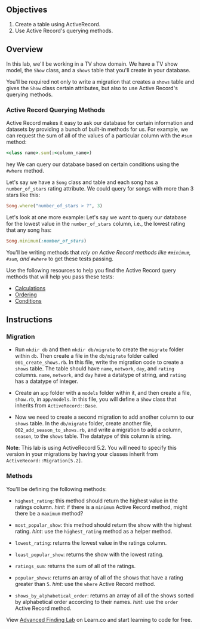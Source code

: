 ## Objectives

1. Create a table using ActiveRecord.
2. Use Active Record's querying methods.

## Overview

In this lab, we'll be working in a TV show domain. We have a TV show model, the
`Show` class, and a `shows` table that you'll create in your database.

You'll be required not only to write a migration that creates a `shows` table
and gives the `Show` class certain attributes, but also to use Active Record's
querying methods.

### Active Record Querying Methods

Active Record makes it easy to ask our database for certain information and
datasets by providing a bunch of built-in methods for us. For example, we can
request the sum of all of the values of a particular column with the `#sum`
method:

```ruby
<class name>.sum(:<column_name>)
```
hey
We can query our database based on certain conditions using the `#where` method.

Let's say we have a `Song` class and table and each song has a `number_of_stars`
rating attribute. We could query for songs with more than 3 stars like this:

```ruby
Song.where("number_of_stars > ?", 3)
```

Let's look at one more example: Let's say we want to query our database for the
lowest value in the `number_of_stars` column, i.e., the lowest rating that any
song has:

```ruby
Song.minimum(:number_of_stars)
```

You'll be writing methods that _rely on Active Record methods like `#minimum`,
`#sum`, and `#where`_ to get these tests passing.

Use the following resources to help you find the Active Record query methods
that will help you pass these tests:

- [Calculations](http://guides.rubyonrails.org/active_record_querying.html#calculations)
- [Ordering](http://guides.rubyonrails.org/active_record_querying.html#ordering)
- [Conditions](http://guides.rubyonrails.org/active_record_querying.html#conditions)

## Instructions

### Migration

- Run `mkdir db` and then `mkdir db/migrate` to create the `migrate` folder
  within `db`. Then create a file in the `db/migrate` folder called
  `001_create_shows.rb`. In this file, write the migration code to create a
  `shows` table. The table should have `name`, `network`, `day`, and `rating`
  columns. `name`, `network`, and `day` have a datatype of string, and `rating`
  has a datatype of integer.

- Create an `app` folder with a `models` folder within it, and then create a
  file, `show.rb`, in `app/models`. In this file, you will define a `Show` class
  that inherits from `ActiveRecord::Base`.

- Now we need to create a second migration to add another column to our `shows`
  table. In the `db/migrate` folder, create another file,
  `002_add_season_to_shows.rb`, and write a migration to add a column, `season`,
  to the `shows` table. The datatype of this column is string.

**Note**: This lab is using ActiveRecord 5.2. You will need to specify this
version in your migrations by having your classes inherit from
`ActiveRecord::Migration[5.2]`.

### Methods

You'll be defining the following methods:

- `highest_rating`: this method should return the highest value in the ratings
  column. _hint_: if there is a `minimum` Active Record method, might there be a
  `maximum` method?

- `most_popular_show`: this method should return the show with the highest
  rating. _hint_: use the `highest_rating` method as a helper method.

- `lowest_rating`: returns the lowest value in the ratings column.

- `least_popular_show`: returns the show with the lowest rating.

- `ratings_sum`: returns the sum of all of the ratings.

- `popular_shows`: returns an array of all of the shows that have a rating
  greater than `5`. _hint_: use the `where` Active Record method.

- `shows_by_alphabetical_order`: returns an array of all of the shows sorted by
  alphabetical order according to their names. _hint_: use the `order` Active
  Record method.

<p class='util--hide'>View <a href='https://learn.co/lessons/activerecord-tvshow'>Advanced Finding Lab</a> on Learn.co and start learning to code for free.</p>
